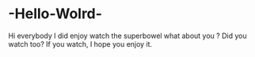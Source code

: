 # -Hello-Wolrd-
Hi everybody 
I did enjoy watch the superbowel
what about you ?
Did you watch too?
If you watch, I hope you enjoy it.

